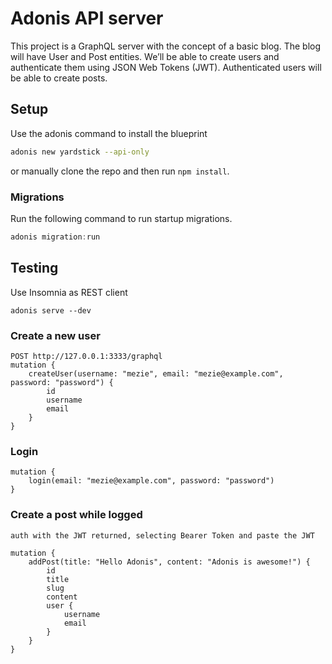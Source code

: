 # Adonis API server

This project is a GraphQL server with the concept of a basic blog. The blog will have User and Post entities. We’ll be able to create users and authenticate them using JSON Web Tokens (JWT). Authenticated users will be able to create posts.

## Setup

Use the adonis command to install the blueprint

```bash
adonis new yardstick --api-only
```

or manually clone the repo and then run `npm install`.


### Migrations

Run the following command to run startup migrations.

```js
adonis migration:run
```

## Testing

Use Insomnia as REST client

```
adonis serve --dev
```

### Create a new user
```
POST http://127.0.0.1:3333/graphql
mutation {
    createUser(username: "mezie", email: "mezie@example.com", password: "password") {
        id
        username
        email
    }
}
```

### Login
```
mutation {
    login(email: "mezie@example.com", password: "password")
}
```

### Create a post while logged
```
auth with the JWT returned, selecting Bearer Token and paste the JWT

mutation {
    addPost(title: "Hello Adonis", content: "Adonis is awesome!") {
        id
        title
        slug
        content
        user {
            username
            email
        }
    }
}
```
